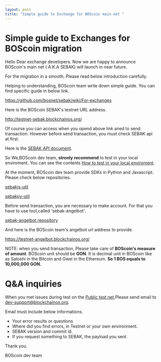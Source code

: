 ```yaml
---
layout: post
title: "Simple guide to Exchange for BOScoin main-net "
---
```

# Simple guide to Exchanges for BOScoin migration

Hello Dear exchange developers.
Now we are happy to announce BOScoin's main net ( A.K.A SEBAK) will launch in near future. 

For the migration in a smooth, Please read below introduction carefully.

Helping to understanding, BOScoin team write down simple guide. 
You can find specific guide in below link. 

https://github.com/bosnet/sebak/wiki/For-exchanges

Here is the BOScoin SEBAK's testnet URL address.

http://testnet-sebak.blockchainos.org/

Of course you can access when you opend above link aned to send transaction. However before send transaction, you must check SEBAK api at first. 

Here is the [SEBAK API document](https://bosnet.github.io/sebak/api/).

So We,BOScoin dev team, **stronly recommend** to test in your local enviroment. 
You can see the contents [How to test in your local enviroment](https://github.com/bosnet/sebak/wiki/Running-Standalone-Mode).

At the moment, BOScoin dev team provide SDKs in Python and Javascript. 
Please check below repositories. 

[sebakjs-util](https://github.com/bosnet/sebakjs-util)

[sebakpy-util](https://github.com/spikeekips/sebakpy-util)

Before send transaction, you are necessary to make account. For that you have to use tool,called 'sebak-angelbot'. 

[sebak-angelbot repository](https://github.com/spikeekips/sebak-angelbot)

And here is the BOScoin team's angelbot url address to provide.

https://testnet-angelbot.blockchainos.org/

NOTE: when you send transaction, Please take care of **BOScoin's measure of amount**. 
 BOScoin unit should be **GON**. It is decimal unit in BOScoin like as Satoshi in the Bitcoin and Gwei in the Ethereum. 
**So 1 BOS equals to 10,000,000 GON.**

# Q&A inquiries

When you met issues during test on the [Public test net](http://testnet-sebak.blockchainos.org/),Please send email to dev-support@blockchainos.org.

Email must include below informations.
- Your error results or questions
- Where did you find errors, in Testnet or your own environment.
- SEBAK version and commit id.
- If you request something to SEBAK, the payload you sent.

Thank you. 

BOScoin dev team





